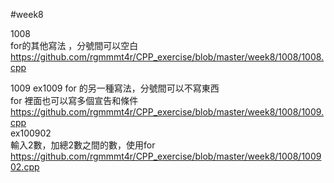 #week8  
    
1008   
for的其他寫法 ，分號間可以空白  
https://github.com/rgmmmt4r/CPP_exercise/blob/master/week8/1008/1008.cpp    
    
1009
ex1009
for 的另一種寫法，分號間可以不寫東西  
for 裡面也可以寫多個宣告和條件
https://github.com/rgmmmt4r/CPP_exercise/blob/master/week8/1008/1009.cpp    
ex100902   
輸入2數，加總2數之間的數，使用for  
https://github.com/rgmmmt4r/CPP_exercise/blob/master/week8/1008/100902.cpp      

